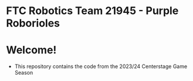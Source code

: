 # FTC Robotics Team 21945 - Purple Roborioles

# Welcome!
- This repository contains the code from the 2023/24 Centerstage Game Season